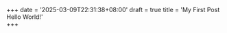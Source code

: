 +++
date = '2025-03-09T22:31:38+08:00'
draft = true
title = 'My First Post Hello World!'        
+++
